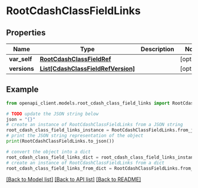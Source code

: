# RootCdashClassFieldLinks


## Properties

Name | Type | Description | Notes
------------ | ------------- | ------------- | -------------
**var_self** | [**RootCdashClassFieldRef**](RootCdashClassFieldRef.md) |  | [optional] 
**versions** | [**List[CdashClassFieldRefVersion]**](CdashClassFieldRefVersion.md) |  | [optional] 

## Example

```python
from openapi_client.models.root_cdash_class_field_links import RootCdashClassFieldLinks

# TODO update the JSON string below
json = "{}"
# create an instance of RootCdashClassFieldLinks from a JSON string
root_cdash_class_field_links_instance = RootCdashClassFieldLinks.from_json(json)
# print the JSON string representation of the object
print(RootCdashClassFieldLinks.to_json())

# convert the object into a dict
root_cdash_class_field_links_dict = root_cdash_class_field_links_instance.to_dict()
# create an instance of RootCdashClassFieldLinks from a dict
root_cdash_class_field_links_from_dict = RootCdashClassFieldLinks.from_dict(root_cdash_class_field_links_dict)
```
[[Back to Model list]](../README.md#documentation-for-models) [[Back to API list]](../README.md#documentation-for-api-endpoints) [[Back to README]](../README.md)


